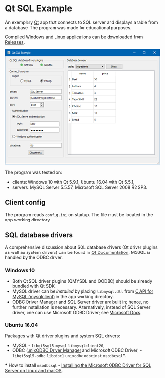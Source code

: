 # Qt SQL Example

An exemplary [Qt](https://www.qt.io/) app that connects to SQL server and displays a table from a database. The program was made for educational purposes.

Compiled Windows and Linux applications can be downloaded from [Releases](https://github.com/andre-wojtowicz/qt-sql-example/releases).

![](screenshot.png)

The program was tested on: 
 * clients: Windows 10 with Qt 5.9.1, Ubuntu 16.04 with Qt 5.5.1, 
 * servers: MySQL Server 5.5.57, Microsoft SQL Server 2008 R2 SP3.

## Client config

The program reads `config.ini` on startup. The file must be located in the app working directory.

## SQL database drivers

A comprehensive discussion about SQL database drivers (Qt driver plugins as well as system drivers) can be found in [Qt Documentation](https://doc.qt.io/qt-5/sql-driver.html). MSSQL is handled by the ODBC driver.

### Windows 10

* Both Qt SQL driver plugins (QMYSQL and QODBC) should be already bundled with Qt SDK.
* MySQL driver can be *installed* by placing `libmysql.dll` from [C API for MySQL (mysqlclient)](https://dev.mysql.com/downloads/connector/c/) in the app working directory.
* ODBC Driver Manager and SQL Server driver are built in; hence, no further installation is necessary. Alternatively, instead of SQL Server driver, one can use Microsoft ODBC Driver; see [Microsoft Docs](https://docs.microsoft.com/en-us/sql/connect/odbc/windows/microsoft-odbc-driver-for-sql-server-on-windows).

### Ubuntu 16.04

Packages with Qt driver plugins and system SQL drivers:

* MySQL - `libqt5sql5-mysql` `libmysqlclient20`,
* ODBC ([unixODBC Driver Manager](http://www.unixodbc.org) and Microsoft ODBC Driver) - `libqt5sql5-odbc` `libodbc1` `unixodbc` `odbcinst` `msodbcsql`__*__.

__*__ How to install `msodbcsql` - [Installing the Microsoft ODBC Driver for SQL Server on Linux and macOS](https://docs.microsoft.com/en-us/sql/connect/odbc/linux-mac/installing-the-microsoft-odbc-driver-for-sql-server).
